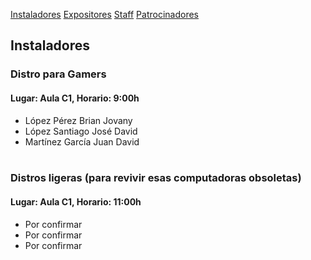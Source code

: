 [Instaladores](./instaladores.md) [Expositores](./expositores) [Staff](./staff.md) [Patrocinadores](./patrocinadores.md)

## Instaladores

### Distro para Gamers
#### Lugar: Aula C1, Horario: 9:00h
- López Pérez Brian Jovany
- López Santiago José David
- Martínez García Juan David<br><br>

### Distros ligeras (para revivir esas computadoras obsoletas)
#### Lugar: Aula C1, Horario: 11:00h
- Por confirmar
- Por confirmar
- Por confirmar
